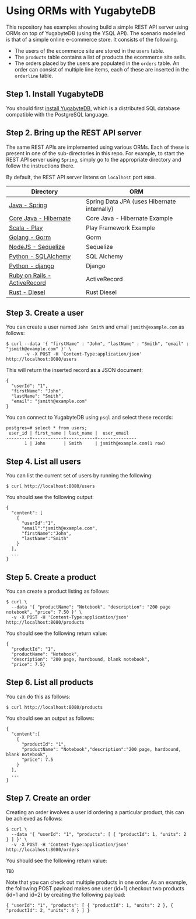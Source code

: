 # Using ORMs with YugabyteDB

This repository has examples showing build a simple REST API server using ORMs on top of YugabyteDB (using the YSQL API). The scenario modelled is that of a simple online e-commerce store. It consists of the following.

* The users of the ecommerce site are stored in the `users` table.
* The `products` table contains a list of products the ecommerce site sells.
* The orders placed by the users are populated in the `orders` table. An order can consist of multiple line items, each of these are inserted in the `orderline` table.

## Step 1. Install YugabyteDB

You should first [install YugabyteDB](https://docs.yugabyte.com/latest/quick-start/), which is a distributed SQL database compatible with the PostgreSQL language.

## Step 2. Bring up the REST API server

The same REST APIs are implemented using various ORMs. Each of these is present in one of the sub-directories in this repo. For example, to start the REST API server using `Spring`, simply go to the appropriate directory and follow the instructions there.

By default, the REST API server listens on `localhost` port `8080`.

| Directory  | ORM |
| ------------- | ------------- |
| [Java - Spring](https://github.com/YugaByte/orm-examples/blob/master/java/spring)  | Spring Data JPA (uses Hibernate internally)   |
| [Core Java - Hibernate](https://github.com/YugaByte/orm-examples/blob/master/java/hibernate)  | Core Java - Hibernate Example   |
| [Scala - Play](https://github.com/YugaByte/orm-examples/blob/master/java/ebeans)  | Play Framework Example   |
| [Golang - Gorm](https://github.com/YugaByte/orm-examples/blob/master/golang/gorm)  | Gorm   |
| [NodeJS - Sequelize](https://github.com/YugaByte/orm-examples/blob/master/node/sequelize)  | Sequelize   |
| [Python - SQLAlchemy](https://github.com/YugaByte/orm-examples/blob/master/python/sqlalchemy)  | SQL Alchemy   |
| [Python - django](https://github.com/YugaByte/orm-examples/blob/master/python/django)  | Django   |
| [Ruby on Rails - ActiveRecord](https://github.com/YugaByte/orm-examples/tree/master/ruby/ror)  | ActiveRecord   |
| [Rust - Diesel](https://github.com/YugaByte/orm-examples/blob/master/rust/diesel)  | Rust Diesel   |



## Step 3. Create a user

You can create a user named `John Smith` and email `jsmith@example.com` as follows:

```
$ curl --data '{ "firstName" : "John", "lastName" : "Smith", "email" : "jsmith@example.com" }' \
       -v -X POST -H 'Content-Type:application/json' http://localhost:8080/users
```

This will return the inserted record as a JSON document:
```
{
  "userId": "1",
  "firstName": "John",
  "lastName": "Smith",
  "email": "jsmith@example.com"
}
```

You can connect to YugabyteDB using `psql` and select these records:
```
postgres=# select * from users;
 user_id | first_name | last_name |  user_email
---------+------------+-----------+---------------
       1 | John       | Smith     | jsmith@example.com(1 row)
```

## Step 4. List all users

You can list the current set of users by running the following:
```
$ curl http://localhost:8080/users
```

You should see the following output:
```
{
  "content": [
    {
      "userId":"1",
      "email":"jsmith@example.com",
      "firstName":"John",
      "lastName":"Smith"
    }
  ],
  ...
}
```

## Step 5. Create a product

You can create a product listing as follows:
```
$ curl \
  --data '{ "productName": "Notebook", "description": "200 page notebook", "price": 7.50 }' \
  -v -X POST -H 'Content-Type:application/json' http://localhost:8080/products
```

You should see the following return value:
```
{
  "productId": "1",
  "productName": "Notebook",
  "description": "200 page, hardbound, blank notebook",
  "price": 7.5}
```

## Step 6. List all products

You can do this as follows:
```
$ curl http://localhost:8080/products
```

You should see an output as follows:
```
{
  "content":[
    {
      "productId": "1",
      "productName": "Notebook","description":"200 page, hardbound, blank notebook",
      "price": 7.5
    }
  ],
  ...
}
```

## Step 7. Create an order

Creating an order involves a user id ordering a particular product, this can be achieved as follows:
```
$ curl \
  --data '{ "userId": "1", "products": [ { "productId": 1, "units": 2 } ] }' \
  -v -X POST -H 'Content-Type:application/json' http://localhost:8080/orders
```

You should see the following return value:
```
TBD
```

Note that you can check out multiple products in one order. As an example, the following POST payload makes one user (id=1) checkout two products (id=1 and id=2) by creating the following payload:

```
{ "userId": "1", "products": [ { "productId": 1, "units": 2 }, { "productId": 2, "units": 4 } ] }
```
